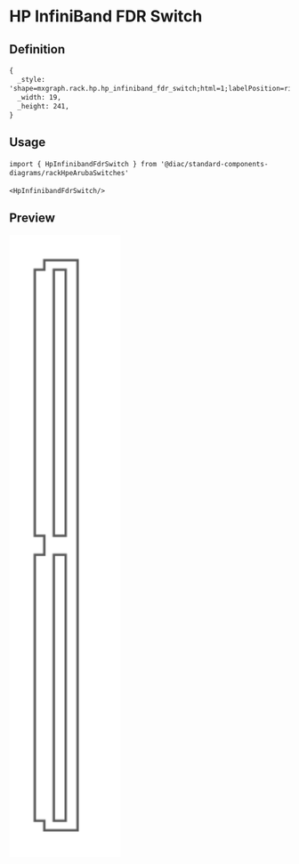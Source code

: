 # HP InfiniBand FDR Switch

## Definition

```
{
  _style: 'shape=mxgraph.rack.hp.hp_infiniband_fdr_switch;html=1;labelPosition=right;align=left;spacingLeft=15;dashed=0;shadow=0;fillColor=#ffffff;',
  _width: 19,
  _height: 241,
}
```

## Usage

```
import { HpInfinibandFdrSwitch } from '@diac/standard-components-diagrams/rackHpeArubaSwitches'

<HpInfinibandFdrSwitch/>
```

## Preview

<img src="./hp-infiniband-fdr-switch.png" width="200"/>
